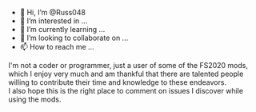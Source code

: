 - 👋 Hi, I’m @Russ048
- 👀 I’m interested in ...
- 🌱 I’m currently learning ...
- 💞️ I’m looking to collaborate on ...
- 📫 How to reach me ...

<!---
Russ048/Russ048 is a ✨ special ✨ repository because its `README.md` (this file) appears on your GitHub profile.
You can click the Preview link to take a look at your changes.
--->
I'm not a coder or programmer, just a user of some of the FS2020 mods, which I enjoy very much and am thankful that there are talented people willing 
to contribute their time and knowledge to these endeavors.  
I also hope this is the right place to comment on issues I discover while using the mods.

